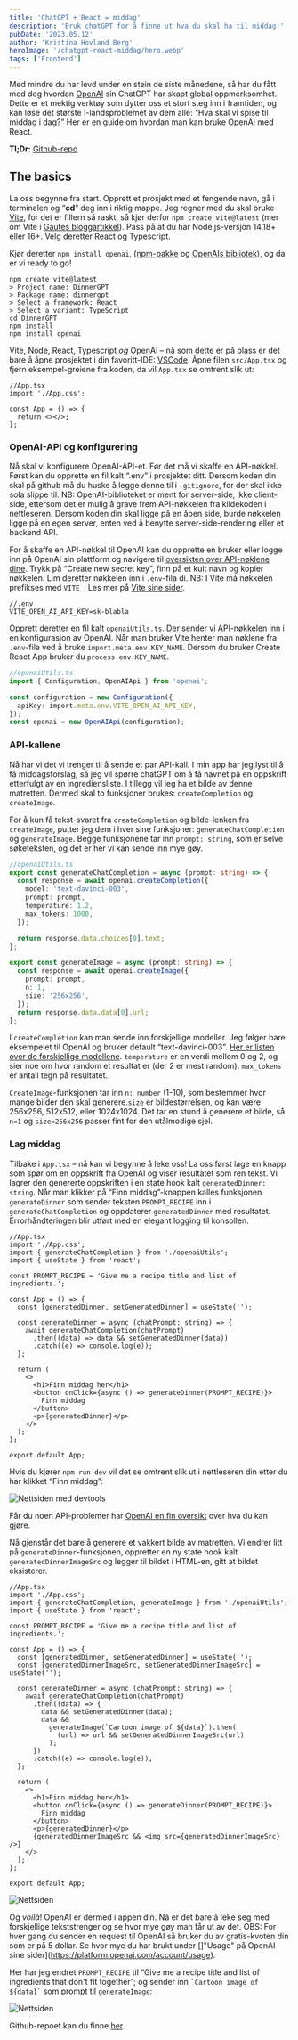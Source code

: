 ```yaml
---
title: 'ChatGPT + React = middag'
description: 'Bruk chatGPT for å finne ut hva du skal ha til middag!'
pubDate: '2023.05.12'
author: 'Kristina Hovland Berg'
heroImage: '/chatgpt-react-middag/hero.webp'
tags: ['Frontend']
---
```


Med mindre du har levd under en stein de siste månedene, så har du fått med deg hvordan [OpenAI](https://openai.com/) sin ChatGPT har skapt global oppmerksomhet. Dette er et mektig verktøy som dytter oss et stort steg inn i framtiden, og kan løse det største I-landsproblemet av dem alle: “Hva skal vi spise til middag i dag?” Her er en guide om hvordan man kan bruke OpenAI med React.

**Tl;Dr:** [Github-repo](https://github.com/krissaberg/dinnergpt)

## The basics

La oss begynne fra start. Opprett et prosjekt med et fengende navn, gå i terminalen og “**cd**“ deg inn i riktig mappe. Jeg regner med du skal bruke [Vite](https://vitejs.dev/guide/), for det er fillern så raskt, så kjør derfor `npm create vite@latest` (mer om Vite i [Gautes bloggartikkel](/vite-frontend-tooling)). Pass på at du har Node.js-versjon 14.18+ eller 16+. Velg deretter React og Typescript.

Kjør deretter `npm install openai`, ([npm-pakke](https://www.npmjs.com/package/openai) og [OpenAIs bibliotek](https://platform.openai.com/docs/libraries)), og da er vi ready to go!

```
npm create vite@latest
> Project name: DinnerGPT
> Package name: dinnergpt
> Select a framework: React
> Select a variant: TypeScript
cd DinnerGPT
npm install
npm install openai
```

Vite, Node, React, Typescript *og* OpenAI – nå som dette er på plass er det bare å åpne prosjektet i din favoritt-IDE: [VSCode](https://code.visualstudio.com/). Åpne filen `src/App.tsx` og fjern eksempel-greiene fra koden, da vil `App.tsx` se omtrent slik ut:

```tsx
//App.tsx
import './App.css';

const App = () => {
  return <></>;
};
```

### OpenAI-API og konfigurering

Nå skal vi konfigurere OpenAI-API-et. Før det må vi skaffe en API-nøkkel. Først kan du opprette en fil kalt “.env” i prosjektet ditt. Dersom koden din skal på github må du huske å legge denne til i `.gitignore`, for der skal ikke sola slippe til. NB: OpenAI-biblioteket er ment for server-side, ikke client-side, ettersom det er mulig å grave frem API-nøkkelen fra kildekoden i nettleseren. Dersom koden din skal ligge på en åpen side, burde nøkkelen ligge på en egen server, enten ved å benytte server-side-rendering eller et backend API.

For å skaffe en API-nøkkel til OpenAI kan du opprette en bruker eller logge inn på OpenAI sin plattform og navigere til [oversikten over API-nøklene dine](https://platform.openai.com/account/api-keys). Trykk på “Create new secret key”, finn på et kult navn og kopier nøkkelen. Lim deretter nøkkelen inn i `.env`-fila di. NB: I Vite må nøkkelen prefikses med `VITE_`. Les mer på [Vite sine sider](https://vitejs.dev/guide/env-and-mode.html#env-files). 

```
//.env
VITE_OPEN_AI_API_KEY=sk-blabla
```

Opprett deretter en fil kalt `openaiUtils.ts`. Der sender vi API-nøkkelen inn i en konfigurasjon av OpenAI. Når man bruker Vite henter man nøklene fra `.env`-fila ved å bruke `import.meta.env.KEY_NAME`. Dersom du bruker Create React App bruker du `process.env.KEY_NAME`.

```ts
//openaiUtils.ts
import { Configuration, OpenAIApi } from 'openai';

const configuration = new Configuration({
  apiKey: import.meta.env.VITE_OPEN_AI_API_KEY,
});
const openai = new OpenAIApi(configuration);
```

### API-kallene

Nå har vi det vi trenger til å sende et par API-kall. I min app har jeg lyst til å få middagsforslag, så jeg vil spørre chatGPT om å få navnet på en oppskrift etterfulgt av en ingrediensliste. I tillegg vil jeg ha et bilde av denne matretten. Dermed skal to funksjoner brukes: `createCompletion` og `createImage`.

For å kun få tekst-svaret fra `createCompletion` og bilde-lenken fra `createImage`, putter jeg dem i hver sine funksjoner: `generateChatCompletion` og `generateImage`. Begge funksjonene tar inn `prompt: string`, som er selve søketeksten, og det er her vi kan sende inn mye gøy.

```ts
//openaiUtils.ts
export const generateChatCompletion = async (prompt: string) => {
  const response = await openai.createCompletion({
    model: 'text-davinci-003',
    prompt: prompt,
    temperature: 1.2,
    max_tokens: 1000,
  });

  return response.data.choices[0].text;
};

export const generateImage = async (prompt: string) => {
  const response = await openai.createImage({
    prompt: prompt,
    n: 1,
    size: '256x256',
  });
  return response.data.data[0].url;
};
```

I `createCompletion` kan man sende inn forskjellige modeller. Jeg følger bare eksempelet til OpenAI og bruker default “text-davinci-003”. [Her er listen over de forskjellige modellene](https://platform.openai.com/docs/models/model-endpoint-compatibility). `temperature` er en verdi mellom 0 og 2, og sier noe om hvor random et resultat er (der 2 er mest random). `max_tokens` er antall tegn på resultatet.

`CreateImage`-funksjonen tar inn `n: number` (1-10),  som bestemmer hvor mange bilder den skal generere.`size` er bildestørrelsen, og kan være 256x256, 512x512, eller 1024x1024. Det tar en stund å generere et bilde, så `n=1` og `size=256x256` passer fint for den utålmodige sjel.

### Lag middag

Tilbake i `App.tsx` – nå kan vi begynne å leke oss! La oss først lage en knapp som spør om en oppskrift fra OpenAI og viser resultatet som ren tekst. Vi lagrer den genererte oppskriften i en state hook kalt `generatedDinner: string`. Når man klikker på “Finn middag”-knappen kalles funksjonen `generateDinner` som sender teksten `PROMPT_RECIPE` inn i `generateChatCompletion` og oppdaterer `generatedDinner` med resultatet. Errorhåndteringen blir utført med en elegant logging til konsollen.

```tsx
//App.tsx
import './App.css';
import { generateChatCompletion } from './openaiUtils';
import { useState } from 'react';

const PROMPT_RECIPE = 'Give me a recipe title and list of ingredients.';

const App = () => {
  const [generatedDinner, setGeneratedDinner] = useState('');

  const generateDinner = async (chatPrompt: string) => {
    await generateChatCompletion(chatPrompt)
      .then((data) => data && setGeneratedDinner(data))
      .catch((e) => console.log(e));
  };

  return (
    <>
      <h1>Finn middag her</h1>
      <button onClick={async () => generateDinner(PROMPT_RECIPE)}>
        Finn middag
      </button>
      <p>{generatedDinner}</p>
    </>
  );
};

export default App;
```

Hvis du kjører `npm run dev` vil det se omtrent slik ut i nettleseren din etter du har klikket “Finn middag”:

![Nettsiden med devtools](/chatgpt-react-middag/nettside.webp)

Får du noen API-problemer har [OpenAI en fin oversikt](https://platform.openai.com/docs/guides/error-codes) over hva du kan gjøre.

Nå gjenstår det bare å generere et vakkert bilde av matretten. Vi endrer litt på `generateDinner`-funksjonen, oppretter en ny state hook kalt `generatedDinnerImageSrc` og legger til bildet i HTML-en, gitt at bildet eksisterer.

```tsx
//App.tsx
import './App.css';
import { generateChatCompletion, generateImage } from './openaiUtils';
import { useState } from 'react';

const PROMPT_RECIPE = 'Give me a recipe title and list of ingredients.';

const App = () => {
  const [generatedDinner, setGeneratedDinner] = useState('');
  const [generatedDinnerImageSrc, setGeneratedDinnerImageSrc] = useState('');

  const generateDinner = async (chatPrompt: string) => {
    await generateChatCompletion(chatPrompt)
      .then((data) => {
        data && setGeneratedDinner(data);
        data &&
          generateImage(`Cartoon image of ${data}`).then(
            (url) => url && setGeneratedDinnerImageSrc(url)
          );
      })
      .catch((e) => console.log(e));
  };

  return (
    <>
      <h1>Finn middag her</h1>
      <button onClick={async () => generateDinner(PROMPT_RECIPE)}>
        Finn middag
      </button>
      <p>{generatedDinner}</p>
      {generatedDinnerImageSrc && <img src={generatedDinnerImageSrc} />}
    </>
  );
};

export default App;
```

![Nettsiden](/chatgpt-react-middag/nettsiden2.webp)

Og *voilà*! OpenAI er dermed i appen din. Nå er det bare å leke seg med forskjellige tekststrenger og se hvor mye gøy man får ut av det. OBS: For hver gang du sender en request til OpenAI så bruker du av gratis-kvoten din som er på 5 dollar. Se hvor mye du har brukt under []"Usage" på OpenAI sine sider](https://platform.openai.com/account/usage).

Her har jeg endret `PROMPT_RECIPE` til “Give me a recipe title and list of ingredients that don't fit together”; og sender inn `` `Cartoon image of ${data}` `` som prompt til `generateImage`:

![Nettsiden](/chatgpt-react-middag/nettsiden3.webp)

Github-repoet kan du finne [her](https://github.com/krissaberg/dinnergpt).